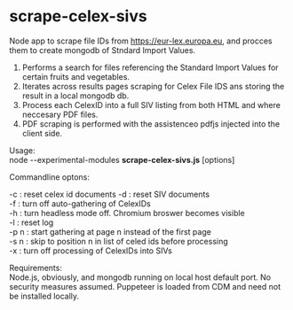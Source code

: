 # scrape-celex-sivs

Node app to scrape file IDs from https://eur-lex.europa.eu, and procces them to create mongodb of Stndard Import Values.

1. Performs a search for files referencing the Standard Import Values for certain fruits and vegetables.
2. Iterates across results pages scraping for Celex File IDS ans storing the result in a local mongodb db.
3. Process each CelexID into a full SIV listing from both HTML and where neccesary PDF files.
4. PDF scraping is performed with the assistenceo pdfjs injected into the client side. 

Usage:  
node --experimental-modules **scrape-celex-sivs.js**   \[options\]

Commandline optons:

-c    : reset celex id documents <use with utmost extreme caution>
  -d    : reset SIV documents <use with extreme caution>  
  -f    : turn off auto-gathering of CelexIDs  
  -h    : turn headless mode off. Chromium broswer becomes visible  
  -l    : reset log  
  -p n  : start gathering at page n instead of the first page  
  -s n  : skip to position n in list of celed ids before processing  
  -x    : turn off processing of CelexIDs into SIVs

Requirements:  
Node.js, obviously, and mongodb running on local host default port. No security measures assumed.
Puppeteer is loaded from CDM and need not be installed locally.
